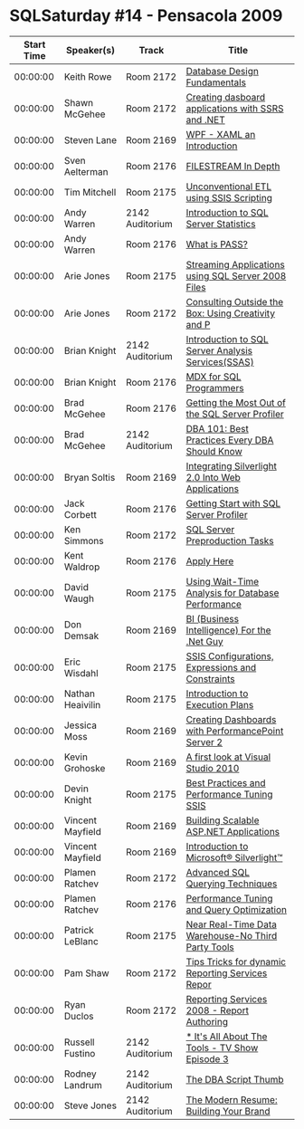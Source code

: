 # SQLSaturday #14 - Pensacola 2009
Start Time|Speaker(s)|Track|Title
---|---|---|---
00:00:00|Keith Rowe|Room 2172|[Database Design Fundamentals](31252.md)
00:00:00|Shawn McGehee|Room 2172|[Creating dasboard applications with SSRS and .NET](32912.md)
00:00:00|Steven Lane|Room 2169|[WPF - XAML an Introduction](33226.md)
00:00:00|Sven Aelterman|Room 2176|[FILESTREAM In Depth](33278.md)
00:00:00|Tim Mitchell|Room 2175|[Unconventional ETL using SSIS Scripting](33585.md)
00:00:00|Andy Warren|2142 Auditorium|[Introduction to SQL Server Statistics](34927.md)
00:00:00|Andy Warren|Room 2176|[What is PASS?](34928.md)
00:00:00|Arie Jones|Room 2175|[Streaming Applications using SQL Server 2008 Files](34963.md)
00:00:00|Arie Jones|Room 2172|[Consulting Outside the Box: Using Creativity and P](34966.md)
00:00:00|Brian Knight|2142 Auditorium|[Introduction to SQL Server Analysis Services(SSAS)](35008.md)
00:00:00|Brian Knight|Room 2176|[MDX for SQL Programmers](35009.md)
00:00:00|Brad McGehee|Room 2176|[Getting the Most Out of the SQL Server Profiler](35011.md)
00:00:00|Brad McGehee|2142 Auditorium|[DBA 101: Best Practices Every DBA Should Know](35012.md)
00:00:00|Bryan Soltis|Room 2169|[Integrating Silverlight 2.0 Into Web Applications](35037.md)
00:00:00|Jack Corbett|Room 2176|[Getting Start with SQL Server Profiler](35061.md)
00:00:00|Ken Simmons|Room 2172|[SQL Server Preproduction Tasks](35069.md)
00:00:00|Kent Waldrop|Room 2176|[Apply Here](35073.md)
00:00:00|David Waugh|Room 2175|[Using Wait-Time Analysis for Database Performance](35088.md)
00:00:00|Don Demsak|Room 2169|[BI (Business Intelligence) For the .Net Guy](35102.md)
00:00:00|Eric Wisdahl|Room 2175|[SSIS Configurations, Expressions and Constraints](35117.md)
00:00:00|Nathan Heaivilin|Room 2175|[Introduction to Execution Plans](35132.md)
00:00:00|Jessica Moss|Room 2169|[Creating Dashboards with PerformancePoint Server 2](35187.md)
00:00:00|Kevin Grohoske|Room 2169|[A first look at Visual Studio 2010](35277.md)
00:00:00|Devin Knight|Room 2175|[Best Practices and Performance Tuning SSIS](35283.md)
00:00:00|Vincent Mayfield|Room 2169|[Building Scalable ASP.NET Applications](35302.md)
00:00:00|Vincent Mayfield|Room 2169|[Introduction to Microsoft® Silverlight™](35303.md)
00:00:00|Plamen Ratchev|Room 2172|[Advanced SQL Querying Techniques](35350.md)
00:00:00|Plamen Ratchev|Room 2176|[Performance Tuning and Query Optimization](35352.md)
00:00:00|Patrick LeBlanc|Room 2175|[Near Real-Time Data Warehouse-No Third Party Tools](35365.md)
00:00:00|Pam Shaw|Room 2172|[Tips  Tricks for dynamic Reporting Services Repor](35374.md)
00:00:00|Ryan Duclos|Room 2172|[Reporting Services 2008 - Report Authoring](35382.md)
00:00:00|Russell Fustino|2142 Auditorium|[* It's All About The Tools - TV Show Episode 3 ](35386.md)
00:00:00|Rodney Landrum|2142 Auditorium|[The DBA Script Thumb](35405.md)
00:00:00|Steve Jones|2142 Auditorium|[The Modern Resume: Building Your Brand](35439.md)
